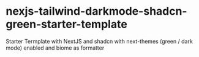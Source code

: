 # nexjs-tailwind-darkmode-shadcn-green-starter-template
Starter Termplate with NextJS and shadcn with next-themes (green / dark mode) enabled and biome as formatter
